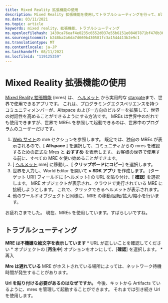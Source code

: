 ```yaml
---
title: Mixed Reality 拡張機能の使用
description: Mixed Reality 拡張機能を使用してトラブルシューティングを行って、Altの範囲を拡張して適応させる方法について説明します。
ms.date: 03/11/2021
ms.topic: article
keywords: mixed reality、拡張機能、トラブルシューティング
ms.openlocfilehash: 1439ca76eaf4e0235c6552d037e55b6151e08407871bf470b3011b6cf8cbccd5
ms.sourcegitcommit: b248ba2a6da7d669b430581fc3a1544413b2e9c1
ms.translationtype: MT
ms.contentlocale: ja-JP
ms.lasthandoff: 08/11/2021
ms.locfileid: "119125359"
---
```

# <a name="using-a-mixed-reality-extension"></a>Mixed Reality 拡張機能の使用

[Mixed Reality 拡張機能](https://developer.altvr.com/) (mres) は、 [ヘルメット](https://account.altvr.com/mres/1173667287173955931) から実用的な [stargate](https://account.altvr.com/mres/1152987031857529562)まで、世界で使用できるアプリです。 これは、プログラミングエクスペリエンスを持つコミュニティメンバーが、Altspace および一方向のビルダーを拡張して、世界の対話性を高めることができるようにする方法です。 MREs は世界中のだれでも使用できますが、世界で MREs を参照して起動できるのは、世界中のプログラムのユーザーだけです。 

1. [Web サイト](https://account.altvr.com/mres)の mre セクションを参照します。 既定では、独自の MREs が表示されるので、[ **Altspace** ] を選択して、コミュニティからの mres を確認するための正式な Mres と **おすすめ** を表示します。 お客様の世界で使用する前に、すべての MRE を使い始めることができます。 
2. [ [ヘルメット](https://account.altvr.com/mres/1173667287173955931) mre] に移動し、[ **クリップボードにコピー**] を選択します。 
3. 世界を入力し、World Editor を開いて **> SDK アプリ** を作成します。 [ターゲット URI] フィールドに [ヘルメット] の URL を貼り付け、[ **確認**] を選択します。 MRE オブジェクトが表示され、クラウドで実行されている MRE に接続しようとします。 これで、クリックできるヘルメットが表示されます。
4. 他のワールドオブジェクトと同様に、MRE の移動/回転/拡大/縮小を行います。

お疲れさまでした。 現在、MREs を使用しています。すばらしいですね。

## <a name="troubleshooting"></a>トラブルシューティング

**MRE は不機嫌な絵文字を表示しています** 
    * URL が正しいことを確認してください
    * オブジェクトの [**再生中**] オプションをオンにして、[**確認**] を選択します。
    * 再入

**Mre は遅れている** MRE がホストされている場所によっては、ネットワーク待機時間が発生することがあります。

**Url を貼り付ける必要があるのはなぜですか。**
今後、キットから Artifacts ているように、mres を管理して起動することができます。 それまでは引き続き Url を使用します。